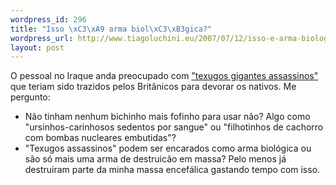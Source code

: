 ```yaml
--- 
wordpress_id: 296
title: "Isso \xC3\xA9 arma biol\xC3\xB3gica?"
wordpress_url: http://www.tiagoluchini.eu/2007/07/12/isso-e-arma-biologica/
layout: post
---
```

O pessoal no Iraque anda preocupado com ["texugos gigantes assassinos"](http://www1.folha.uol.com.br/folha/bbc/ult272u311445.shtml) que teriam sido trazidos pelos Britânicos para devorar os nativos. Me pergunto:

* Não tinham nenhum bichinho mais fofinho para usar não? Algo como "ursinhos-carinhosos sedentos por sangue" ou "filhotinhos de cachorro com bombas nucleares embutidas"?
* "Texugos assassinos" podem ser encarados como arma biológica ou são só mais uma arma de destruicão em massa? Pelo menos já destruiram parte da minha massa encefálica gastando tempo com isso.

